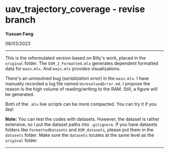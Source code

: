 # uav_trajectory_coverage - revise branch

**Yuxuan Fang**

08/03/2023

---

This is the reformulated version based on Billy's work, placed in the `original` folder. The `OSM_2_Formatted.mlx` generates dependent formatted data for `main.mlx`. And `main.mlx` provides visualizations.

There's an unresolved bug (_serialization error_) in the `main.mlx`. I have manually recorded a log file named `UnresolvedError.md`. I propose the reason is the high volume of reading/writing to the RAM. Still, a figure will be generated.

Both of the `.mlx` live scripts can be more compacted. You can try it if you like!

**Note:** You can test the codes with datasets. However, the dataset is rather extensive, so I put the dataset paths into `.gitignore`. If you have datasets folders like `FormattedDatasets` and `OSM_datasets`, please put them in the `datasets` folder. Make sure the `datasets` locates at the same level as the `original` folder.

---
